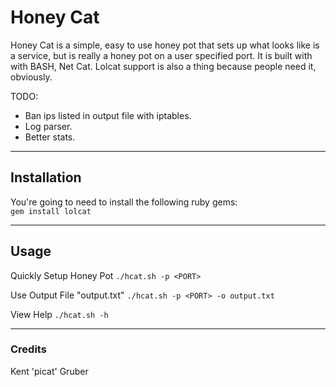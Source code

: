 # Honey Cat

Honey Cat is a simple, easy to use honey pot that sets up what looks like is a service, but is really a honey pot on a user specified port. It is built with with BASH, Net Cat. Lolcat support is also a thing because people need it, obviously. 

TODO: 
* Ban ips listed in output file with iptables.
* Log parser.
* Better stats.

---

## Installation
You're going to need to install the following ruby gems:                                                                     
`gem install lolcat`

---

## Usage
Quickly Setup Honey Pot
`./hcat.sh -p <PORT>`

Use Output File "output.txt"
`./hcat.sh -p <PORT> -o output.txt`

View Help
`./hcat.sh -h`

---

### Credits
Kent 'picat' Gruber
